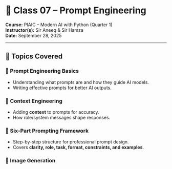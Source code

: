 # 🌟 Class 07 – Prompt Engineering  

**Course:** PIAIC – Modern AI with Python (Quarter 1)  
**Instructor(s):** Sir Aneeq & Sir Hamza  
**Date:** September 28, 2025  

---

## 🎯 Topics Covered  

### 🔹 Prompt Engineering Basics
- Understanding what prompts are and how they guide AI models.
- Writing effective prompts for better AI outputs.

### 🔹 Context Engineering
- Adding **context** to prompts for accuracy.
- How role/system messages shape responses.  

### 🔹 Six-Part Prompting Framework  
- Step-by-step structure for professional prompt design.  
- Covers **clarity, role, task, format, constraints, and examples**.  

### 🔹 Image Generation  